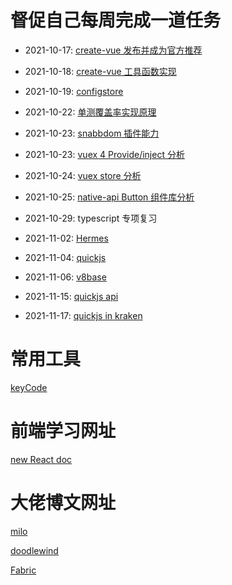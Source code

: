 # 督促自己每周完成一道任务

- 2021-10-17: [create-vue 发布并成为官方推荐](daliyTasks/create-vue-learning.js)

- 2021-10-18: [create-vue 工具函数实现](daliyTasks/create-vue-learning.js)

- 2021-10-19: [configstore](daliyTasks/configstore.js)

- 2021-10-22: [单测覆盖率实现原理](daliyTasks/instrument.md)

- 2021-10-23: [snabbdom 插件能力](daliyTasks/vdom.js)

- 2021-10-23: [vuex 4 Provide/inject 分析](daliyTasks/vuex4.js)

- 2021-10-24: [vuex store 分析](daliyTasks/store.js)

- 2021-10-25: [native-api Button 组件库分析](daliyTasks/button.js)

- 2021-10-29: typescript 专项复习

- 2021-11-02: [Hermes](daliyTasks/Hermes.md)

- 2021-11-04: [quickjs](daliyTasks/quickjs.md)

- 2021-11-06: [v8base](daliyTasks/v8base.md)

- 2021-11-15: [quickjs api](daliyTasks/quickjs.md)

- 2021-11-17: [quickjs in kraken](daliyTasks/kraken.md)

# 常用工具
[keyCode](https://www.dute.org/keycodes)

# 前端学习网址
[new React doc](https://beta.reactjs.org/learn)

# 大佬博文网址
[milo](https://www.cnblogs.com/miloyip/archive/2010/07/07/languages_brawl_GI.html)

[doodlewind](https://zhuanlan.zhihu.com/p/102692865)

[Fabric](https://bellard.org/)
